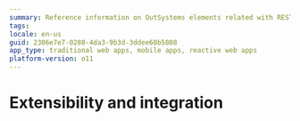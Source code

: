 ```yaml
---
summary: Reference information on OutSystems elements related with REST APIs, SOAP Web Services and SAP integrations. Find how database types map into OutSystems data types.
tags: 
locale: en-us
guid: 2306e7e7-0280-4da3-9b3d-3ddee60b5808
app_type: traditional web apps, mobile apps, reactive web apps
platform-version: o11
---
```


# Extensibility and integration
